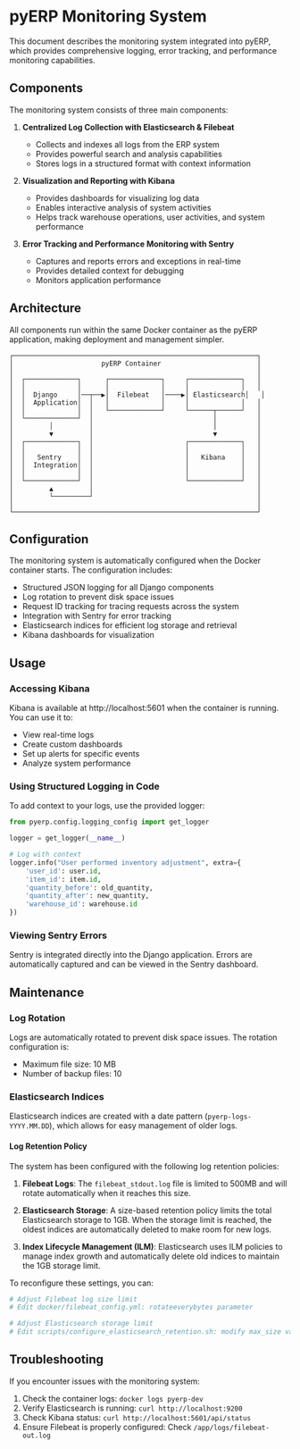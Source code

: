 # pyERP Monitoring System

This document describes the monitoring system integrated into pyERP, which provides comprehensive logging, error tracking, and performance monitoring capabilities.

## Components

The monitoring system consists of three main components:

1. **Centralized Log Collection with Elasticsearch & Filebeat**
   - Collects and indexes all logs from the ERP system
   - Provides powerful search and analysis capabilities
   - Stores logs in a structured format with context information

2. **Visualization and Reporting with Kibana**
   - Provides dashboards for visualizing log data
   - Enables interactive analysis of system activities
   - Helps track warehouse operations, user activities, and system performance

3. **Error Tracking and Performance Monitoring with Sentry**
   - Captures and reports errors and exceptions in real-time
   - Provides detailed context for debugging
   - Monitors application performance

## Architecture

All components run within the same Docker container as the pyERP application, making deployment and management simpler.

```
┌─────────────────────────────────────────────────────────────┐
│                      pyERP Container                        │
│                                                             │
│  ┌─────────────┐      ┌─────────────┐     ┌─────────────┐   │
│  │             │      │             │     │             │   │
│  │  Django     │──┬──▶│  Filebeat   │────▶│ Elasticsearch│   │
│  │  Application│  │   │             │     │             │   │
│  │             │  │   └─────────────┘     └──────┬──────┘   │
│  └─────────────┘  │                              │          │
│         │         │                              │          │
│         ▼         │                              ▼          │
│  ┌─────────────┐  │                       ┌─────────────┐   │
│  │             │  │                       │             │   │
│  │   Sentry    │  │                       │   Kibana    │   │
│  │  Integration│  │                       │             │   │
│  │             │  │                       │             │   │
│  └─────────────┘  │                       └─────────────┘   │
│         ▲         │                                         │
│         └─────────┘                                         │
│                                                             │
└─────────────────────────────────────────────────────────────┘
```

## Configuration

The monitoring system is automatically configured when the Docker container starts. The configuration includes:

- Structured JSON logging for all Django components
- Log rotation to prevent disk space issues
- Request ID tracking for tracing requests across the system
- Integration with Sentry for error tracking
- Elasticsearch indices for efficient log storage and retrieval
- Kibana dashboards for visualization

## Usage

### Accessing Kibana

Kibana is available at http://localhost:5601 when the container is running. You can use it to:

- View real-time logs
- Create custom dashboards
- Set up alerts for specific events
- Analyze system performance

### Using Structured Logging in Code

To add context to your logs, use the provided logger:

```python
from pyerp.config.logging_config import get_logger

logger = get_logger(__name__)

# Log with context
logger.info("User performed inventory adjustment", extra={
    'user_id': user.id,
    'item_id': item.id,
    'quantity_before': old_quantity,
    'quantity_after': new_quantity,
    'warehouse_id': warehouse.id
})
```

### Viewing Sentry Errors

Sentry is integrated directly into the Django application. Errors are automatically captured and can be viewed in the Sentry dashboard.

## Maintenance

### Log Rotation

Logs are automatically rotated to prevent disk space issues. The rotation configuration is:

- Maximum file size: 10 MB
- Number of backup files: 10

### Elasticsearch Indices

Elasticsearch indices are created with a date pattern (`pyerp-logs-YYYY.MM.DD`), which allows for easy management of older logs.

#### Log Retention Policy

The system has been configured with the following log retention policies:

1. **Filebeat Logs**: The `filebeat_stdout.log` file is limited to 500MB and will rotate automatically when it reaches this size.

2. **Elasticsearch Storage**: A size-based retention policy limits the total Elasticsearch storage to 1GB. When the storage limit is reached, the oldest indices are automatically deleted to make room for new logs.

3. **Index Lifecycle Management (ILM)**: Elasticsearch uses ILM policies to manage index growth and automatically delete old indices to maintain the 1GB storage limit.

To reconfigure these settings, you can:

```bash
# Adjust Filebeat log size limit
# Edit docker/filebeat_config.yml: rotateeverybytes parameter

# Adjust Elasticsearch storage limit
# Edit scripts/configure_elasticsearch_retention.sh: modify max_size values
```

## Troubleshooting

If you encounter issues with the monitoring system:

1. Check the container logs: `docker logs pyerp-dev`
2. Verify Elasticsearch is running: `curl http://localhost:9200`
3. Check Kibana status: `curl http://localhost:5601/api/status`
4. Ensure Filebeat is properly configured: Check `/app/logs/filebeat-out.log` 